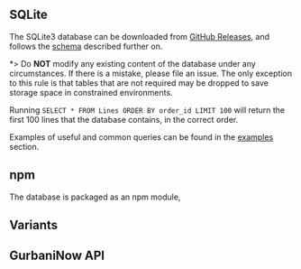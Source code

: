 ## SQLite
The SQLite3 database can be downloaded from [GitHub Releases](https://github.com/ShabadOS/database/releases), and follows the [schema](#schema) described further on.

*> Do **NOT** modify any existing content of the database under any circumstances. If there is a mistake, please file an issue.
The only exception to this rule is that tables that are not required may be dropped to save storage space in constrained environments.

Running `SELECT * FROM Lines ORDER BY order_id LIMIT 100` will return the first 100 lines that the database contains, in the correct order.

Examples of useful and common queries can be found in the [examples](examples) section.


## npm
The database is packaged as an npm module,

## Variants

## GurbaniNow API